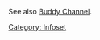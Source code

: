 See also [Buddy Channel](Buddy_Channel "wikilink").

[Category: Infoset](Category:_Infoset "wikilink")
